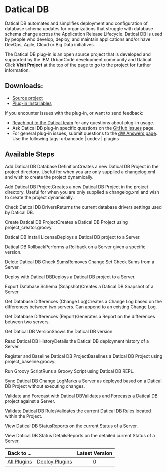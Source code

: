 
Datical DB
==========

Datical DB automates and simplifies deployment and configuration of database schema updates for organizations that struggle with database schema change across the Application Release Lifecycle. Datical DB is used by people who develop, deploy, and maintain applications and/or have DevOps, Agile, Cloud or Big Data initiatives.


The Datical DB plug-in is an open source project that is developed and supported by the IBM UrbanCode development community and Datical. Click **Visit Project** at the top of the page to go to the project for further information.


Downloads:
----------

* [Source project](https://github.com/IBM-UrbanCode/DaticalDB-UCD-UCB)
* [Plug-in Installables](https://github.com/IBM-UrbanCode/DaticalDB-UCD-UCB/releases)

If you encounter issues with the plug-in, or want to send feedback:

* [Reach out to the Datical team](http://www-304.ibm.com/partnerworld/gsd/solutiondetails.do?solution=50447&lc=en&stateCd=P&tab=1) for any questions about plug-in usage.
* Ask Datical DB plug-in specific questions on the [GitHub Issues](https://github.com/IBM-UrbanCode/DaticalDB-UCD-UCB/issues) page.
* For general plug-in issues, submit questions to the [dW Answers page](https://developer.ibm.com/answers/smart-spaces/23/urbancode.html). Use the following tags: urbancode | ucdev | plugins


Available Steps
---------------

Add Datical DB Database DefinitionCreates a new Datical DB Project in the project directory. Useful for when you are only supplied a changelog.xml and wish to create the project dynamically.

Add Datical DB ProjectCreates a new Datical DB Project in the project directory. Useful for when you are only supplied a changelog.xml and wish to create the project dynamically.

Check Datical DB DriversReturns the current database drivers settings used by Datical DB.

Create Datical DB ProjectCreates a Datical DB Project using project\_creator.groovy.

Datical DB Install LicenseDeploys a Datical DB project to a Server.

Datical DB RollbackPerforms a Rollback on a Server given a specific version.

Delete Datical DB Check SumsRemoves Change Set Check Sums from a Server.

Deploy with Datical DBDeploys a Datical DB project to a Server.

Export Database Schema (Snapshot)Creates a Datical DB Snapshot of a Server.

Get Database Differences (Change Log)Creates a Change Log based on the differences between two servers. Can append to an existing Change Log.

Get Database Differences (Report)Generates a Report on the differences between two servers.

Get Datical DB VersionShows the Datical DB version.

Read Datical DB HistoryDetails the Datical DB deployment history of a Server.

Register and Baseline Datical DB ProjectBaselines a Datical DB Project using project\_baseline.groovy.

Run Groovy ScriptRuns a Groovy Script using Datical DB REPL.

Sync Datical DB Change LogMarks a Server as deployed based on a Datical DB Project without executing changes.

Validate and Forecast with Datical DBValidates and Forecasts a Datical DB project against a Server.

Validate Datical DB RulesValidates the current Datical DB Rules located within the Project.

View Datical DB StatusReports on the current Status of a Server.

View Datical DB Status DetailsReports on the detailed current Status of a Server.



|Back to ...||Latest Version|
| :---: | :---: | :---: |
|[All Plugins](../../index.md)|[Deploy Plugins](../README.md)|[0]()|
